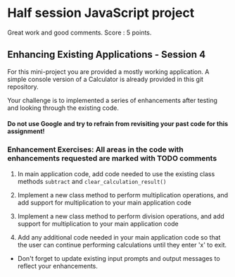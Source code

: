 # Half session JavaScript project

Great work and good comments. Score : 5 points. 

## Enhancing Existing Applications - Session 4

For this mini-project you are provided a mostly working application. A simple console version of a Calculator is already provided in this git repository.

Your challenge is to implemented a series of enhancements after testing and looking through the existing code.

#### Do not use Google and try to refrain from revisiting your past code for this assignment!

### Enhancement Exercises: All areas in the code with enhancements requested are marked with TODO comments
1. In main application code, add code needed to use the existing class methods ```subtract``` and ```clear_calculation_result()``` 

2. Implement a new class method to perform multiplication operations, and add support for multiplication to your main application code
3. Implement a new class method to perform division operations, and add support for multiplication to your main application code

4. Add any additional code needed in your main application code so that the user can continue performing calculations until they enter 'x' to exit.

* Don't forget to update existing input prompts and output messages to reflect your enhancements. 
